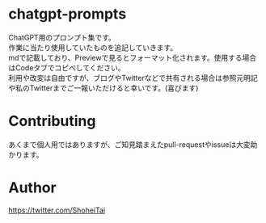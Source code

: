 # chatgpt-prompts
ChatGPT用のプロンプト集です。  
作業に当たり使用していたものを追記していきます。  
mdで記載しており、Previewで見るとフォーマット化されます。使用する場合はCodeタブでコピペしてください。  
利用や改変は自由ですが、ブログやTwitterなどで共有される場合は参照元明記や私のTwitterまでご一報いただけると幸いです。(喜びます)

# Contributing
あくまで個人用ではありますが、ご知見踏まえたpull-requestやissueは大変助かります。  

# Author
https://twitter.com/ShoheiTai
